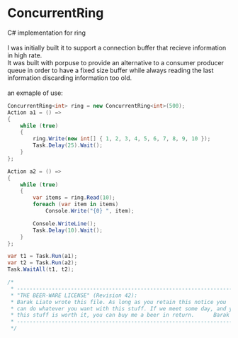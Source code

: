# ConcurrentRing <br />
C# implementation for ring <br />
<br />
I was initially built it to support a connection buffer that recieve information in high rate. <br />
It was built with porpuse to provide an alternative to a consumer producer queue in order to have a fixed size buffer while always
reading the last information discarding information too old. <br />
<br />
an exmaple of use:<br />
```C#
ConcurrentRing<int> ring = new ConcurrentRing<int>(500);
Action a1 = () =>
{
    while (true)
    {
        ring.Write(new int[] { 1, 2, 3, 4, 5, 6, 7, 8, 9, 10 });
        Task.Delay(25).Wait();
    }
};

Action a2 = () =>
{
    while (true)
    {
        var items = ring.Read(10);
        foreach (var item in items)
            Console.Write("{0} ", item);

        Console.WriteLine();
        Task.Delay(10).Wait();
    }
};

var t1 = Task.Run(a1);
var t2 = Task.Run(a2);
Task.WaitAll(t1, t2);

/*
 * ----------------------------------------------------------------------------
 * "THE BEER-WARE LICENSE" (Revision 42):
 * Barak Liato wrote this file. As long as you retain this notice you
 * can do whatever you want with this stuff. If we meet some day, and you think
 * this stuff is worth it, you can buy me a beer in return.      Barak Liato
 * ----------------------------------------------------------------------------
 */
```
